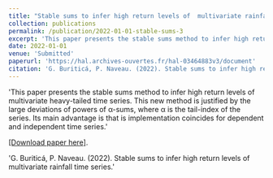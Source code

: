 ```yaml
---
title: "Stable sums to infer high return levels of  multivariate rainfall time series"
collection: publications
permalink: /publication/2022-01-01-stable-sums-3
excerpt: 'This paper presents the stable sums method to infer high return levels of multivariate heavy-tailed time series. This new method is justified by the large deviations of powers of α-sums, where α is the tail-index of the series. Its main advantage is that is implementation coincides for dependent and independent time series.'
date: 2022-01-01
venue: 'Submitted'
paperurl: 'https://hal.archives-ouvertes.fr/hal-03464883v3/document'
citation: 'G. Buriticá, P. Naveau. (2022). Stable sums to infer high return levels of  multivariate rainfall time series.'
---
```

'This paper presents the stable sums method to infer high return levels of multivariate heavy-tailed time series. This new method is justified by the large deviations of powers of α-sums, where α is the tail-index of the series. Its main advantage is that is implementation coincides for dependent and independent time series.'

[[Download paper here]](https://hal.archives-ouvertes.fr/hal-03464883v3/document).

'G. Buriticá, P. Naveau. (2022). Stable sums to infer high return levels of  multivariate rainfall time series.'
